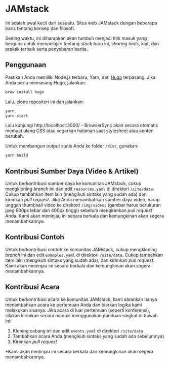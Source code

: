 # JAMstack

Ini adalah awal kecil dari sesuatu. Situs web JAMstack dengan beberapa baris tentang konsep dan filosofi.

Seiring waktu, ini diharapkan akan tumbuh menjadi titik masuk yang berguna untuk mempelajari tentang *stack* baru ini, *sharing tools*, kiat, dan praktik terbaik serta penyebaran berita.

## Penggunaan

Pastikan Anda memiliki Node.js terbaru, Yarn, dan [Hugo](https://gohugo.io/) terpasang. Jika Anda perlu memasang Hugo, jalankan:

```bash
brew install hugo
```

Lalu, clone repositori ini dan jalankan:

```bash
yarn
yarn start
```

Lalu kunjungi http://localhost:3000/ - BrowserSync akan secara otomatis memuat ulang CSS atau
segarkan halaman saat stylesheet atau konten berubah.

Untuk membangun output statis Anda ke folder `/dist`, gunakan:

```bash
yarn build
```

## Kontribusi Sumber Daya (Video & Artikel)

Untuk berkontribusi sumber daya ke komunitas JAMstack, cukup mengkloning *branch* ini dan edit `resources.yaml` di direktori `/site/data`. Cukup tambahkan item lain (mengikuti sintaks yang sudah ada) dan kirimkan *pull request*. Jika Anda menambahkan sumber daya video, harap unggah thumbnail video ke direktori `/img/videos` (gambar harus berukuran jpeg 600px lebar dan 400px tinggi) sebelum mengirimkan *pull request* Anda. Kami akan meninjau ini secara berkala dan kemungkinan akan segera menambahkannya.

## Kontribusi Contoh

Untuk berkontribusi contoh ke komunitas JAMstack, cukup mengkloning *branch* ini dan edit `examples.yaml` di direktori `/site/data`. Cukup tambahkan item lain (mengikuti sintaks yang sudah ada), dan kirimkan *pull request*. Kami akan meninjau ini secara berkala dan kemungkinan akan segera menambahkannya.

## Kontribusi Acara

Untuk berkontribusi acara ke komunitas JAMstack, kami sarankan hanya menambahkan acara ke pertemuan Anda dan biarkan logika kami melakukan sisanya. Jika acara di luar pertemuan (seperti konferensi), silakan kirimkan secara manual menggunakan panduan singkat di bawah ini:

1. Kloning cabang ini dan edit `events.yaml` di direktori `/site/data`
2. Tambahkan acara Anda (mengikuti sintaks yang sudah ada sebelumnya)
3. Kirimkan *pull request*

*Kami akan meninjau ini secara berkala dan kemungkinan akan segera menambahkannya.
